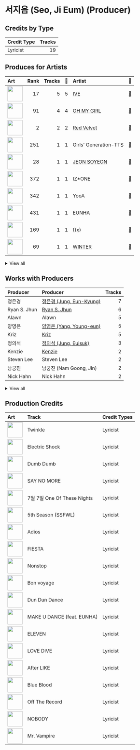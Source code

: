 # 서지음 (Seo, Ji Eum) (Producer)

## Credits by Type

| Credit Type | Tracks |
|:---|---:|
| Lyricist | 19 |

## Produces for Artists

| Art | Rank | Tracks | 💚 | Artist | 🔗 |
|:---|---:|---:|---:|:---|:---|
| <img src="https://i.scdn.co/image/ab6761610000e5eb8939960e5144b51d7903899f" alt="" width="50" /> | 17 | 5 | 5 | [IVE](../../artists/ive/overview.md) | [🔗](https://open.spotify.com/artist/6RHTUrRF63xao58xh9FXYJ) |
| <img src="https://i.scdn.co/image/ab6761610000e5eb5cd460490fb1c55b8ed8c40b" alt="" width="50" /> | 91 | 4 | 4 | [OH MY GIRL](../../artists/oh_my_girl/overview.md) | [🔗](https://open.spotify.com/artist/2019zR22qK2RBvCqtudBaI) |
| <img src="https://i.scdn.co/image/ab6761610000e5eb02a562ea6b1dc718394010ac" alt="" width="50" /> | 2 | 2 | 2 | [Red Velvet](../../artists/red_velvet/overview.md) | [🔗](https://open.spotify.com/artist/1z4g3DjTBBZKhvAroFlhOM) |
| <img src="https://i.scdn.co/image/ab6761610000e5eb9426413cf033b2e0eedfeff6" alt="" width="50" /> | 251 | 1 | 1 | Girls' Generation-TTS | [🔗](https://open.spotify.com/artist/7AKHnZVqwXYuUwWJ8UGL5q) |
| <img src="https://i.scdn.co/image/ab6761610000e5ebcca1f211b37c5be8b675c949" alt="" width="50" /> | 28 | 1 | 1 | [JEON SOYEON](../../artists/jeon_soyeon/overview.md) | [🔗](https://open.spotify.com/artist/6Xg22wJOAcnvPUfk5WvODH) |
| <img src="https://i.scdn.co/image/ab6761610000e5eba6b0d348c125a072e5284b3e" alt="" width="50" /> | 372 | 1 | 1 | IZ*ONE | [🔗](https://open.spotify.com/artist/5r1tUTxVSgvBHnoDuDODPH) |
| <img src="https://i.scdn.co/image/ab6761610000e5eb86ea393b9e590523e822ea13" alt="" width="50" /> | 342 | 1 | 1 | YooA | [🔗](https://open.spotify.com/artist/4ur1jCwyNlhgd0viJkOtcQ) |
| <img src="https://i.scdn.co/image/ab67616d0000b2733834179423bc4edf76a55ecf" alt="" width="50" /> | 431 | 1 | 1 | EUNHA | [🔗](https://open.spotify.com/artist/4MLK9Hhz7UhxAzU2awoLxk) |
| <img src="https://i.scdn.co/image/ab6761610000e5ebe0cc2045ff4e90d12df91cc3" alt="" width="50" /> | 169 | 1 | 1 | [f(x)](../../artists/f(x)/overview.md) | [🔗](https://open.spotify.com/artist/3wRA5UYoo08BBKJnzyKkpF) |
| <img src="https://i.scdn.co/image/ab6761610000e5ebd32fab76d88b728b883ebe03" alt="" width="50" /> | 69 | 1 | 1 | [WINTER](../../artists/winter/overview.md) | [🔗](https://open.spotify.com/artist/3mPquBmMu97Iq9TpzQ6ayI) |


<details>
<summary>View all</summary>

| Art | Rank | Tracks | 💚 | Artist | 🔗 |
|:---|---:|---:|---:|:---|:---|
| <img src="https://i.scdn.co/image/ab6761610000e5eb76643c12c77c6f4de9f5fdb5" alt="" width="50" /> | 42 | 1 | 1 | [EVERGLOW](../../artists/everglow/overview.md) | [🔗](https://open.spotify.com/artist/3ZZzT0naD25RhY2uZvIKkJ) |
| <img src="https://i.scdn.co/image/ab6761610000e5ebae899464d675b21dcde3fbe2" alt="" width="50" /> | 431 | 1 | 1 | ADORA | [🔗](https://open.spotify.com/artist/3M1kgHOpPruu1uBymBHF3r) |
| <img src="https://i.scdn.co/image/ab6761610000e5ebb0e2700dbc17b43328038f7a" alt="" width="50" /> | 5 | 1 | 1 | [ITZY](../../artists/itzy/overview.md) | [🔗](https://open.spotify.com/artist/2KC9Qb60EaY0kW4eH68vr3) |
| <img src="https://i.scdn.co/image/ab67616d0000b273edac9c0484d3c89b0439c3ed" alt="" width="50" /> | 83 | 1 | 1 | LIZ (IVE) | [🔗](https://open.spotify.com/artist/2Cl2zS9nttS8xQeCp7zYT1) |

</details>


## Works with Producers

| Producer | Producer | Tracks |
|:---|:---|---:|
| 정은경 | [정은경 (Jung, Eun-Kyung)](../정은경_(jung,_eun-kyung)/overview.md) | 7 |
| Ryan S. Jhun | [Ryan S. Jhun](../ryan_s__jhun/overview.md) | 6 |
| Alawn | Alawn | 5 |
| 양영은 | [양영은 (Yang, Young-eun)](../양영은_(yang,_young-eun)/overview.md) | 5 |
| Kriz | [Kriz](../kriz/overview.md) | 5 |
| 정의석 | [정의석 (Jung, Euisuk)](../정의석_(jung,_euisuk)/overview.md) | 3 |
| Kenzie | [Kenzie](../kenzie/overview.md) | 2 |
| Steven Lee | Steven Lee | 2 |
| 남궁진 | 남궁진 (Nam Goong, Jin) | 2 |
| Nick Hahn | Nick Hahn | 2 |


<details>
<summary>View all</summary>

| Producer | Producer | Tracks |
|:---|:---|---:|
| Andreas Öberg | Andreas Öberg (Öberg, Andreas) | 2 |
| Elle Campbell | Elle Campbell | 2 |
| Maria Marcus | Maria Marcus | 2 |
| Sophia Brenan | Sophia Brenan | 2 |
| 박근태 | 박근태 (Park, Keun-Tae) | 1 |
| Iselin Solheim | Iselin Solheim | 1 |
| Brandon Fraley | Brandon Fraley | 1 |
| Joachim Vermeulen Windsant | Joachim Vermeulen Windsant | 1 |
| Steve Dady | Steve Dady | 1 |
| 김민희 | 김민희 (Kim, Min Hee) | 1 |
| 최현준 | 최현준 (Choi, Hyun-Joon) | 1 |
| VENDORS | VENDORS | 1 |
| 김동현 | 김동현 (Kim, Dong-hyun) | 1 |
| LDN Noise | [LDN Noise](../ldn_noise/overview.md) | 1 |
| Deanna | Deanna | 1 |
| AFSHEEN | AFSHEEN | 1 |
| Sunset Blvd. Tracking Crew | Sunset Blvd. Tracking Crew | 1 |
| EZIT | EZIT | 1 |
| 황찬희 | 황찬희 (Hwang, Chan-Hee) | 1 |
| Scott Stoddart | Scott Stoddart | 1 |
| 구종필 | [구종필 (Koo, Jong-Pil)](../구종필_(koo,_jong-pil)/overview.md) | 1 |
| EL CAPITXN | EL CAPITXN | 1 |
| Strawberrybananaclub | Strawberrybananaclub | 1 |
| Slay | Slay | 1 |
| 우민정 | 우민정 (Umin, Je-ong) | 1 |
| Hayley Aitken | Hayley Aitken | 1 |
| 72 | 72 | 1 |
| 신재빈 | 신재빈 (Shin, Jae Bin) | 1 |
| 서은일 | 서은일 (Seo, Eun-il) | 1 |
| Sebastian Thott | Sebastian Thott | 1 |
| 고현정 | 고현정 (Ko, Hyeonjeong) | 1 |
| Andreas Johansson | Andreas Johansson | 1 |
| Hilda Stenmalm | Hilda Stenmalm | 1 |
| 김승수 | 김승수 (Kim, Seungsu) | 1 |
| Caroline Gerd Gustavsson | Caroline Gerd Gustavsson | 1 |
| Tayla Parx | Tayla Parx | 1 |
| William Laseroms | William Laseroms | 1 |
| 이승주 | 이승주 (Lee Sung-joo) | 1 |
| Shari Short | Shari Short | 1 |
| 권유진 | 권유진 (Kwon, Eu-gene) | 1 |
| Javier Solis | Javier Solis | 1 |
| ADORA | ADORA | 1 |
| 이지홍 | 이지홍 (Lee, Ji-hong) | 1 |
| 박인영 | 박인영 (Park, In-Young) | 1 |
| Jamelle Fraley | Jamelle Fraley | 1 |
| Anna Timgren | Anna Timgren | 1 |
| Melange | Melange | 1 |
| 장우영 | 장우영 (Jang, Wooyoung) | 1 |
| Avin | Avin | 1 |
| LOSTBOY | LOSTBOY | 1 |
| Par Almqvist | Par Almqvist | 1 |
| Ollipop | Ollipop | 1 |
| Jeff Gartenbaum | Jeff Gartenbaum | 1 |
| Anders Nilsen | Anders Nilsen | 1 |
| Gavin Jones | Gavin Jones | 1 |
| 김형곤 | 김형곤 (Kim, Hyeong-kon) | 1 |
| 엄세희 | [엄세희 (Um, Se-Hee)](../엄세희_(um,_se-hee)/overview.md) | 1 |
| 서정아 | 서정아 (Seo, Jung Ah) | 1 |
| Josephina Carr | Josephina Carr | 1 |
| August Vinberg | August Vinberg | 1 |
| Laurell | Laurell | 1 |
| 이수만 | [이수만 (Lee, Soo-Man)](../이수만_(lee,_soo-man)/overview.md) | 1 |
| 김미현 | 김미현 (Kim, Mihyun) | 1 |
| Tor-Andrè Jensen Skaar | Tor-Andrè Jensen Skaar (Skaar, Tor-Andrè Jensen) | 1 |
| Noémie Legrand | Noémie Legrand (Legrand, Noémie) | 1 |
| Josh Cumbee | Josh Cumbee | 1 |
| 김지은 | 김지은 (Kim, Ji-eun) | 1 |
| Sofia Quinn | Sofia Quinn | 1 |
| 최우석 | 최우석 (Choi, Wooseok) | 1 |
| 레이 | 레이 (REI) | 1 |
| Mommy Son | Mommy Son | 1 |
| Joe Lawrence | Joe Lawrence | 1 |
| Maarten ten Hove | Maarten ten Hove | 1 |
| Holy M | Holy M | 1 |
| Lauren Aquilina | Lauren Aquilina | 1 |
| 신지영 | 신지영 (Shin, Ji-young) | 1 |
| Sivert Hjeltnes Hagtvet | Sivert Hjeltnes Hagtvet | 1 |
| Bård Bonsaksen | Bård Bonsaksen (Bonsaken, Bård) | 1 |
| Kobee | Kobee | 1 |
| 홍소진 | 홍소진 (Hong So-jin) | 1 |

</details>


## Production Credits

| Art | Track | Credit Types |
|:---|:---|:---|
| <img src="https://i.scdn.co/image/ab67616d0000b273c492874e96f19148018e759e" alt="" width="50" /> | Twinkle | Lyricist |
| <img src="https://i.scdn.co/image/ab67616d0000b2735a58accf4805f4097859eeac" alt="" width="50" /> | Electric Shock | Lyricist |
| <img src="https://i.scdn.co/image/ab67616d0000b27371a70331062453ece06f8b79" alt="" width="50" /> | Dumb Dumb | Lyricist |
| <img src="https://i.scdn.co/image/ab67616d0000b2737700db620a3f0030fcfd078c" alt="" width="50" /> | SAY NO MORE | Lyricist |
| <img src="https://i.scdn.co/image/ab67616d0000b27381fb7e4e392f0a99b3947eb6" alt="" width="50" /> | 7월 7일 One Of These Nights | Lyricist |
| <img src="https://i.scdn.co/image/ab67616d0000b273a60df50e5e461afae4ef105d" alt="" width="50" /> | 5th Season (SSFWL) | Lyricist |
| <img src="https://i.scdn.co/image/ab67616d0000b27391c1f72f6be65bf4cb27b4a4" alt="" width="50" /> | Adios | Lyricist |
| <img src="https://i.scdn.co/image/ab67616d0000b2735ecba6eed6a9e14a7e9534b2" alt="" width="50" /> | FIESTA | Lyricist |
| <img src="https://i.scdn.co/image/ab67616d0000b2734957fced6061ee536ca618ab" alt="" width="50" /> | Nonstop | Lyricist |
| <img src="https://i.scdn.co/image/ab67616d0000b273849a155d7c0b67638c0a1a8a" alt="" width="50" /> | Bon voyage | Lyricist |
| <img src="https://i.scdn.co/image/ab67616d0000b27304d1fa0ab8be50437e6bad1d" alt="" width="50" /> | Dun Dun Dance | Lyricist |
| <img src="https://i.scdn.co/image/ab67616d0000b273f74fe9d01d0c49f68d4cec2c" alt="" width="50" /> | MAKE U DANCE (feat. EUNHA) | Lyricist |
| <img src="https://i.scdn.co/image/ab67616d0000b273da343b21617aac0c57e332bb" alt="" width="50" /> | ELEVEN | Lyricist |
| <img src="https://i.scdn.co/image/ab67616d0000b2739016f58cc49e6473e1207093" alt="" width="50" /> | LOVE DIVE | Lyricist |
| <img src="https://i.scdn.co/image/ab67616d0000b27387f53da5fb4ab1171766b2d5" alt="" width="50" /> | After LIKE | Lyricist |
| <img src="https://i.scdn.co/image/ab67616d0000b27325ef3cec1eceefd4db2f91c8" alt="" width="50" /> | Blue Blood | Lyricist |
| <img src="https://i.scdn.co/image/ab67616d0000b2734d00ac692bae6ce08d2b49ad" alt="" width="50" /> | Off The Record | Lyricist |
| <img src="https://i.scdn.co/image/ab67616d0000b273edac9c0484d3c89b0439c3ed" alt="" width="50" /> | NOBODY | Lyricist |
| <img src="https://i.scdn.co/image/ab67616d0000b273470d0ba5f707b141d1337cf2" alt="" width="50" /> | Mr. Vampire | Lyricist |